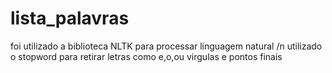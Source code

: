 # lista_palavras

foi utilizado a biblioteca NLTK para processar linguagem natural /n
utilizado o stopword para retirar letras como e,o,ou virgulas e pontos finais 

